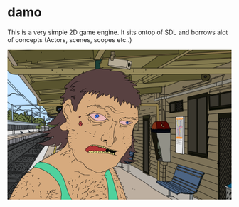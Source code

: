 # damo

This is a very simple 2D game engine.
It sits ontop of SDL and borrows alot of concepts (Actors, scenes, scopes etc..)

![Damo](/resources/test/damo.png)
